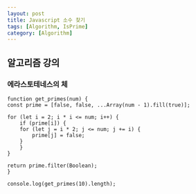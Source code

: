 ```yaml
---
layout: post
title: Javascript 소수 찾기
tags: [Algorithm, IsPrime]
category: [Algorithm]
---
```


## 알고리즘 강의

### 에라스토테네스의 체

    function get_primes(num) {
    const prime = [false, false, ...Array(num - 1).fill(true)];

    for (let i = 2; i * i <= num; i++) {
        if (prime[i]) {
        for (let j = i * 2; j <= num; j += i) {
            prime[j] = false;
        }
        }
    }

    return prime.filter(Boolean);
    }

    console.log(get_primes(10).length);
